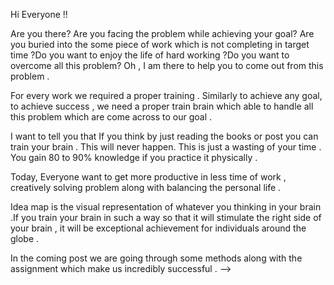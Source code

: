 <!-- ---
title: "Train Your Brain"
# description: "How I passed the AWS Developer - Associate Certification Exam (DVA-C02)"
dateString: Apr 2021
draft: false
# tags: []
weight: 101
cover:
    image: "/blog/aws-dva-certification/main.jpeg"
---

<!-- # Credentials
### 🔗 [Certificate](https://drive.google.com/file/d/1VhFPfb1cc7ORFVqFetCvpiGLPE96ofg4/view?usp=sharing)

### 🔗 [Credly Badge](https://www.credly.com/badges/b08022fe-627a-4b78-8647-b42955f50767/public_url)

### 🎬 [YouTube Video](https://youtu.be/x88k9fuEDuE) -->

Hi Everyone !!

Are you there? Are you facing the problem while achieving your goal? Are you buried into the some piece of work which is not completing in target time ?Do you want to enjoy the life of hard working ?Do you want to overcome all this problem? Oh , I am there to help you to come out from this problem .

For every work we required a proper training . Similarly to achieve any goal, to achieve success , we need a proper train brain which able to handle all this problem which are come across to our goal .

I want to tell you that If you think by just reading the books or post you can train your brain . This will never happen. This is just a wasting of your time . You gain 80 to 90% knowledge if you practice it physically .

Today, Everyone want to get more productive in less time of work , creatively solving problem along with balancing the personal life .

Idea map is the visual representation of whatever you thinking in your brain .If you train your brain in such a way so that it will stimulate the right side of your brain , it will be exceptional achievement for individuals around the globe .

In the coming post we are going through some methods along with the assignment which make us incredibly successful . -->